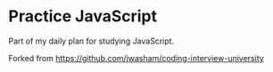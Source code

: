 # Practice JavaScript

Part of my daily plan for studying JavaScript.

Forked from https://github.com/jwasham/coding-interview-university
